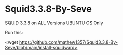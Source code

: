 # Squid3.3.8-By-Seve
SQUID 3.3.8 on ALL Versions UBUNTU OS Only

Run this: 

<wget https://github.com/mathew1357/Squid3.3.8-By-Seve/blob/main/install-squidward>
